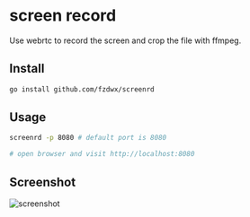 # screen record

Use webrtc to record the screen and crop the file with ffmpeg.

## Install

```bash
go install github.com/fzdwx/screenrd
```

## Usage

```bash
screenrd -p 8080 # default port is 8080

# open browser and visit http://localhost:8080
```


## Screenshot

![screenshot](.github/show.gif)
